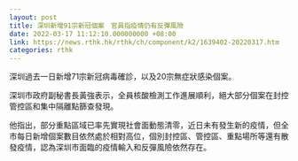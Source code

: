 ```yaml
---
layout: post
title: 深圳新增91宗新冠個案　官員指疫情仍有反彈風險
date: 2022-03-17 11:12:10.000000000 +08:00
link: https://news.rthk.hk/rthk/ch/component/k2/1639402-20220317.htm
categories: rthk
---
```


深圳過去一日新增71宗新冠病毒確診，以及20宗無症狀感染個案。

深圳市政府副秘書長黃強表示，全員核酸檢測工作進展順利，絕大部分個案在封控管控區和集中隔離點篩查發現。

他指出，部分重點區域已率先實現社會面動態清零，近日未有發生新的疫情，但全市每日新增個案數目依然處於相對高位，個別封控區、管控區、重點場所等還有散發疫情，認為深圳市面臨的疫情輸入和反彈風險依然存在。
